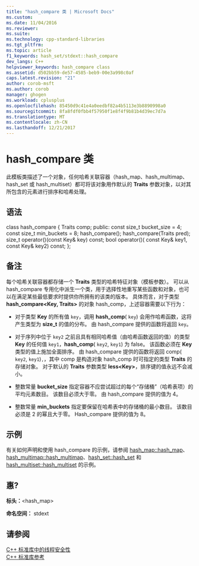```yaml
---
title: "hash_compare 类 | Microsoft Docs"
ms.custom: 
ms.date: 11/04/2016
ms.reviewer: 
ms.suite: 
ms.technology: cpp-standard-libraries
ms.tgt_pltfrm: 
ms.topic: article
f1_keywords: hash_set/stdext::hash_compare
dev_langs: C++
helpviewer_keywords: hash_compare class
ms.assetid: d502bb59-de57-4585-beb9-00e3a998c0af
caps.latest.revision: "21"
author: corob-msft
ms.author: corob
manager: ghogen
ms.workload: cplusplus
ms.openlocfilehash: 85450d9c41e4a0eedbf82a4b5113e3b8890998a0
ms.sourcegitcommit: 8fa8fdf0fbb4f57950f1e8f4f9b81b4d39ec7d7a
ms.translationtype: MT
ms.contentlocale: zh-CN
ms.lasthandoff: 12/21/2017
---
```

# <a name="hashcompare-class"></a>hash_compare 类
此模板类描述了一个对象，任何哈希关联容器（hash_map、hash_multimap、hash_set 或 hash_multiset）都可将该对象用作默认的 **Traits** 参数对象，以对其所包含的元素进行排序和哈希处理。  
  
## <a name="syntax"></a>语法  
  
class hash_compare { Traits comp; public: const size_t bucket_size = 4; const size_t min_buckets = 8; hash_compare(); hash_compare(Traits pred); size_t operator()(const Key& key) const; bool operator()( const Key& key1, const Key& key2) const; };  
  
## <a name="remarks"></a>备注  
 每个哈希关联容器都存储一个 **Traits** 类型的哈希特征对象（模板参数）。 可以从 hash_compare 专用化中派生一个类，用于选择性地重写某些函数和对象，也可以在满足某些最低要求时提供你所拥有的该类的版本。 具体而言，对于类型 **hash_compare\<Key, Traits>** 的对象 hash_comp，上述容器需要以下行为：  
  
-   对于类型 **Key** 的所有值 `key`，调用 **hash_comp**( `key`) 会用作哈希函数，这将产生类型为 **size_t** 的值的分布。 由 hash_compare 提供的函数将返回 `key`。  
  
-   对于序列中位于 `key2` 之前且具有相同哈希值（由哈希函数返回的值）的类型 **Key** 的任何值 `key1`，**hash_comp**( `key2`, `key1`) 为 false。 该函数必须在 **Key** 类型的值上施加全面排序。 由 hash_compare 提供的函数将返回 comp( `key2`, `key1`)`,`，其中 comp 是构造对象 hash_comp 时可指定的类型 **Traits** 的存储对象。 对于默认的 **Traits** 参数类型 **less\<Key>**，排序键的值永远不会减小。  
  
-   整数常量 **bucket_size** 指定容器不应尝试超过的每个“存储桶”（哈希表项）的平均元素数目。 该数目必须大于零。 由 hash_compare 提供的值为 4。  
  
-   整数常量 **min_buckets** 指定要保留在哈希表中的存储桶的最小数目。 该数目必须是 2 的幂且大于零。 Hash_compare 提供的值为 8。  
  
## <a name="example"></a>示例  
 有关如何声明和使用 hash_compare 的示例，请参阅 [hash_map::hash_map](../standard-library/hash-map-class.md#hash_map)、[hash_multimap::hash_multimap](../standard-library/hash-multimap-class.md#hash_multimap)、[hash_set::hash_set](../standard-library/hash-set-class.md#hash_set) 和 [hash_multiset::hash_multiset](../standard-library/hash-multiset-class.md#hash_multiset) 的示例。  
  
## <a name="requirements"></a>惠?  
 **标头：**\<hash_map>  
  
 **命名空间：** stdext  
  
## <a name="see-also"></a>请参阅  
 [C++ 标准库中的线程安全性](../standard-library/thread-safety-in-the-cpp-standard-library.md)   
 [C++ 标准库参考](../standard-library/cpp-standard-library-reference.md)



